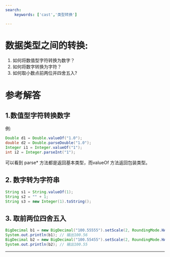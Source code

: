 ```yaml
---
search:
    keywords: ['cast','类型转换']

---
```



# 数据类型之间的转换: 
1. 如何将数值型字符转换为数字？ 
2. 如何将数字转换为字符？ 
3. 如何取小数点前两位并四舍五入?

# 参考解答

## 1.数值型字符转换数字

例:
```java
Double d1 = Double.valueOf("1.0");
double d2 = Double.parseDouble("1.0");
Integer i1 = Integer.valueOf("1");
int i2 = Integer.parseInt("1");
```
可以看到 parse* 方法都是返回基本类型，而valueOf 方法返回包装类型。


## 2. 数字转为字符串
```java
String s1 = String.valueOf(1); 
String s2 = "" + 1;
String s3 = new Integer(1).toString();
```

## 3. 取前两位四舍五入
```java
BigDecimal b1 = new BigDecimal("100.55555").setScale(2, RoundingMode.HALF_UP);
System.out.println(b1); // 输出100.56
BigDecimal b2 = new BigDecimal("100.55455").setScale(2, RoundingMode.HALF_UP);
System.out.println(b2); // 输出100.55
```


---
